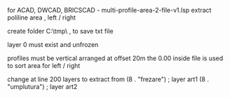 for ACAD, DWCAD, BRICSCAD - multi-profile-area-2-file-v1.lsp
extract poliline area , left / right 

create folder C:\tmp\  , to save txt file 


layer 0 must exist and unfrozen
 
profiles must be vertical arranged at offset 20m
the 0.00 inside file is used to sort area for left / right 
 
change at line 200 layers to extract from
(8 . "frezare")    ; layer art1
(8 . "umplutura")  ; layer art2
